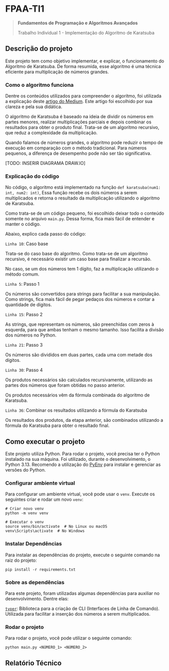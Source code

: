 # FPAA-TI1

> **Fundamentos de Programação e Algoritmos Avançados**
> 
> Trabalho Individual 1 - Implementação do Algoritmo de Karatsuba


## Descrição do projeto

Este projeto tem como objetivo implementar, e explicar, o
funcionamento do Algoritmo de Karatsuba. De forma resumida, esse
algoritmo é uma técnica eficiente para multiplicação de números
grandes.

### Como o algoritmo funciona

Dentre os conteúdos utilizados para compreender o algoritmo, foi
utilizada a explicação deste [artigo do Medium](https://medium.com/@sachinkg12/karatsuba-multiplication-algorithm-f60c4abe5779).
Este artigo foi escolhido por sua clareza e pela sua didática.

O algoritmo de Karatsuba é baseado na ideia de dividir os números
em partes menores, realizar multiplicações parciais e depois
combinar os resultados para obter o produto final. Trata-se de um
algoritmo recursivo, que reduz a complexidade da multiplicação.

Quando falamos de números grandes, o algoritmo pode reduzir o tempo
de execução em comparação com o método tradicional. Para números
pequenos, a diferença de desempenho pode não ser tão significativa.

[TODO: INSERIR DIAGRAMA DRAW.IO]

### Explicação do código

No código, o algoritmo está implementado na função `def karatsuba(num1: int, num2: int)`,
Essa função recebe os dois números a serem multiplicados e retorna
o resultado da multiplicação utilizando o algoritmo de Karatsuba.

Como trata-se de um código pequeno, foi escolhido deixar todo o
conteúdo somente no arquivo `main.py`. Dessa forma, fica mais fácil
de entender e manter o código.

Abaixo, explico cada passo do código:

`Linha 10`: Caso base

Trata-se do caso base do algoritmo. Como trata-se de um algoritmo
recursivo, é necessário existir um caso base para finalizar a
recursão.

No caso, se um dos números tem 1 dígito, faz a multiplicação
utilizando o método comum.

`Linha 5`: Passo 1

Os números são convertidos para strings para facilitar a sua manipulação.
Como strings, fica mais fácil de pegar pedaços dos números e
contar a quantidade de dígitos.

`Linha 15`: Passo 2

As strings, que representam os números, são preenchidas com zeros
à esquerda, para que ambas tenham o mesmo tamanho. Isso facilita
a divisão dos números no Python.

`Linha 21`: Passo 3

Os números são divididos em duas partes, cada uma com metade dos dígitos.

`Linha 30`: Passo 4

Os produtos necessários são calculados recursivamente, utilizando as
partes dos números que foram obtidas no passo anterior.

Os produtos necessários vêm da fórmula combinada do algoritmo de Karatsuba.

`Linha 36`: Combinar os resultados utilizando a fórmula do Karatsuba

Os resultados dos produtos, da etapa anterior, são combinados
utilizando a fórmula do Karatsuba para obter o resultado final.



## Como executar o projeto

Este projeto utiliza Python. Para rodar o projeto, você precisa ter
o Python instalado na sua máquina. Foi utilizado, durante o
desenvolvimento, o Python 3.13. Recomendo a utilização do
[PyEnv](https://github.com/pyenv/pyenv) para instalar e gerenciar as
versões do Python.

### Configurar ambiente virtual

Para configurar um ambiente virtual, você pode usar o `venv`.
Execute os seguintes criar e rodar um novo `venv`:

```
# Criar novo venv
python -m venv venv

# Executar o venv
source venv/bin/activate  # No Linux ou macOS
venv\Scripts\activate  # No Windows
```

### Instalar Dependências

Para instalar as dependências do projeto, execute o seguinte
comando na raiz do projeto:

```
pip install -r requirements.txt
```

### Sobre as dependências

Para este projeto, foram utilizadas algumas dependências para
auxiliar no desenvolvimento. Dentre elas:

[`typer`](https://typer.tiangolo.com/): Biblioteca para a criação
de CLI (Interfaces de Linha de Comando). Utilizada para facilitar
a inserção dos números a serem multiplicados.


### Rodar o projeto

Para rodar o projeto, você pode utilizar o seguinte comando:

```
python main.py <NÚMERO_1> <NÚMERO_2>
```



## Relatório Técnico
